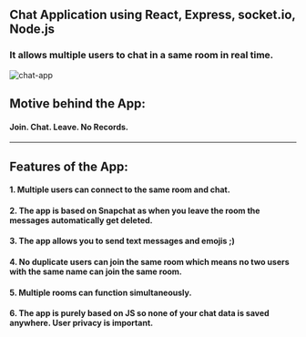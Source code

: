 ## Chat Application using React, Express, socket.io, Node.js
### It allows multiple users to chat in a same room in real time.


![chat-app](https://user-images.githubusercontent.com/31348093/91637318-46c18a80-ea25-11ea-9acf-fbda18a529be.png)


## Motive behind the App:
#### Join. Chat. Leave. No Records.

<hr></hr>

## Features of the App:
#### 1. Multiple users can connect to the same room and chat.
#### 2. The app is based on Snapchat as when you leave the room the messages automatically get deleted.
#### 3. The app allows you to send text messages and emojis ;)
#### 4. No duplicate users can join the same room which means no two users with the same name can join the same room.
#### 5. Multiple rooms can function simultaneously.
#### 6. The app is purely based on JS so none of your chat data is saved anywhere. User privacy is important.
